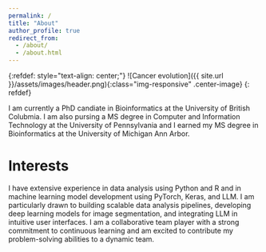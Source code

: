 ```yaml
---
permalink: /
title: "About"
author_profile: true
redirect_from: 
  - /about/
  - /about.html
---
```


{:refdef: style="text-align: center;"}
![Cancer evolution]({{ site.url }}/assets/images/header.png){:class="img-responsive" .center-image}
{: refdef}


I am currently a PhD candiate in Bioinformatics at the University of British Colubmia. I am also pursing a MS degree in Computer and Information Technology at the University of Pennsylvania and I earned my MS degree in Bioinformatics at the University of Michigan Ann Arbor. 


# Interests

I have extensive experience in data analysis using Python and R and in machine learning model development using PyTorch, Keras, and LLM. I am particularly drawn to building scalable data analysis pipelines, developing deep learning models for image segmentation, and integrating LLM in intuitive user interfaces. I am a collaborative team player with a strong commitment to continuous learning and am excited to contribute my problem-solving abilities to a dynamic team.